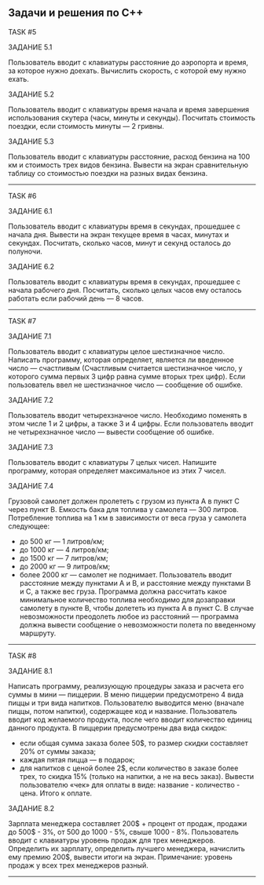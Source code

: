 Задачи и решения по C++
-------------------------------------------------------------------------------------------------------------------------------------------------------------------------------------------------

TASK #5

ЗАДАНИЕ 5.1 

Пользователь вводит с клавиатуры расстояние до аэропорта и время, за которое нужно доехать. Вычислить скорость, с которой ему нужно ехать.

ЗАДАНИЕ 5.2

Пользователь вводит с клавиатуры время начала и время завершения использования скутера (часы, минуты и секунды). Посчитать стоимость поездки, если стоимость минуты — 2 гривны.

ЗАДАНИЕ 5.3

Пользователь вводит с клавиатуры расстояние, расход бензина на 100 км и стоимость трех видов бензина. Вывести на экран сравнительную таблицу со стоимостью поездки на разных видах бензина.

-------------------------------------------------------------------------------------------------------------------------------------------------------------------------------------------------

TASK #6

ЗАДАНИЕ 6.1

Пользователь вводит с клавиатуры время в секундах, прошедшее с начала дня. Вывести на экран текущее время в часах, минутах и секундах. Посчитать, сколько часов, минут и секунд осталось до полуночи.

ЗАДАНИЕ 6.2

Пользователь вводит с клавиатуры время в секундах, прошедшее с начала рабочего дня. Посчитать, сколько целых часов ему осталось работать если рабочий день — 8 часов.

-------------------------------------------------------------------------------------------------------------------------------------------------------------------------------------------------

TASK #7

ЗАДАНИЕ 7.1

Пользователь вводит с клавиатуры целое шестизначное число. Написать программу, которая определяет, является ли введенное число — счастливым (Счастливым считается шестизначное число, у которого сумма первых 3 цифр равна сумме вторых трех цифр). Если пользователь ввел не шестизначное число — сообщение об ошибке.

ЗАДАНИЕ 7.2

Пользователь вводит четырехзначное число. Необходимо поменять в этом числе 1 и 2 цифры, а также 3 и 4 цифры. Если пользователь вводит не четырехзначное число — вывести сообщение об ошибке.

ЗАДАНИЕ 7.3

Пользователь вводит с клавиатуры 7 целых чисел. Напишите программу, которая определяет максимальное из этих 7 чисел.

ЗАДАНИЕ 7.4

Грузовой самолет должен пролететь с грузом из пункта А в пункт С через пункт В. Емкость бака для топлива у самолета — 300 литров. Потребление топлива на 1 км в зависимости от веса груза у самолета следующее:
- до 500 кг — 1 литров/км;
- до 1000 кг — 4 литров/км;
- до 1500 кг — 7 литров/км;
- до 2000 кг — 9 литров/км;
- более 2000 кг — самолет не поднимает.
Пользователь вводит расстояние между пунктами А и В, и расстояние между пунктами В и С, а также вес груза. Программа должна рассчитать какое минимальное количество топлива необходимо для дозаправки самолету в пункте В, чтобы долететь из пункта А в пункт С. В случае невозможности преодолеть любое из расстояний — программа должна вывести сообщение о невозможности полета по введенному маршруту.

---------------------------------------------------------------------------------------------------------------------------------------------------------------------------------------------------------

TASK #8

ЗАДАНИЕ 8.1

Написать программу, реализующую процедуры заказа и расчета его суммы в мини — пиццерии. В меню пиццерии предусмотрено 4 вида пиццы и три вида напитков.
Пользователю выводится меню (вначале пиццы, потом напитки), содержащее код и название. Пользователь вводит код желаемого продукта, после чего вводит количество единиц данного продукта.
В пиццерии предусмотрены два вида скидок:
- если общая сумма заказа более 50$, то размер скидки составляет 20% от суммы заказа;
- каждая пятая пицца — в подарок;
- для напитков с ценой более 2$, если количество в заказе более трех, то скидка 15% (только на напитки, а не на весь заказ).
Вывести пользователю «чек» для оплаты в виде: название - количество - цена. Итого к оплате.

ЗАДАНИЕ 8.2

Зарплата менеджера составляет 200$ + процент от продаж, продажи до 500$ - 3%, от 500 до 1000 - 5%, свыше 1000 - 8%. Пользователь вводит с клавиатуры уровень продаж для трех менеджеров. Определить их зарплату, определить
лучшего менеджера, начислить ему премию 200$, вывести итоги на экран.
Примечание: уровень продаж у всех трех менеджеров разный.

------------------------------------------------------------------------------------------------------------------------------------------------------------------------------------------------------------
